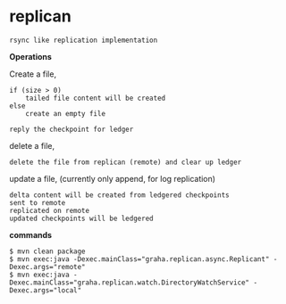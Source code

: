 replican
========

    rsync like replication implementation

**Operations**

Create a file,

    if (size > 0)
        tailed file content will be created
    else
        create an empty file
        
    reply the checkpoint for ledger
        
delete a file,

    delete the file from replican (remote) and clear up ledger
    

update a file, (currently only append, for log replication)

    delta content will be created from ledgered checkpoints
    sent to remote 
    replicated on remote 
    updated checkpoints will be ledgered
    
    
**commands**

    $ mvn clean package
    $ mvn exec:java -Dexec.mainClass="graha.replican.async.Replicant" -Dexec.args="remote" 
    $ mvn exec:java -Dexec.mainClass="graha.replican.watch.DirectoryWatchService" -Dexec.args="local"

